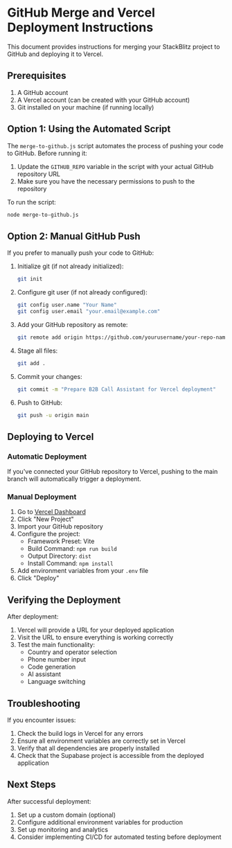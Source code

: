 # GitHub Merge and Vercel Deployment Instructions

This document provides instructions for merging your StackBlitz project to GitHub and deploying it to Vercel.

## Prerequisites

1. A GitHub account
2. A Vercel account (can be created with your GitHub account)
3. Git installed on your machine (if running locally)

## Option 1: Using the Automated Script

The `merge-to-github.js` script automates the process of pushing your code to GitHub. Before running it:

1. Update the `GITHUB_REPO` variable in the script with your actual GitHub repository URL
2. Make sure you have the necessary permissions to push to the repository

To run the script:

```bash
node merge-to-github.js
```

## Option 2: Manual GitHub Push

If you prefer to manually push your code to GitHub:

1. Initialize git (if not already initialized):
   ```bash
   git init
   ```

2. Configure git user (if not already configured):
   ```bash
   git config user.name "Your Name"
   git config user.email "your.email@example.com"
   ```

3. Add your GitHub repository as remote:
   ```bash
   git remote add origin https://github.com/yourusername/your-repo-name.git
   ```

4. Stage all files:
   ```bash
   git add .
   ```

5. Commit your changes:
   ```bash
   git commit -m "Prepare B2B Call Assistant for Vercel deployment"
   ```

6. Push to GitHub:
   ```bash
   git push -u origin main
   ```

## Deploying to Vercel

### Automatic Deployment

If you've connected your GitHub repository to Vercel, pushing to the main branch will automatically trigger a deployment.

### Manual Deployment

1. Go to [Vercel Dashboard](https://vercel.com/dashboard)
2. Click "New Project"
3. Import your GitHub repository
4. Configure the project:
   - Framework Preset: Vite
   - Build Command: `npm run build`
   - Output Directory: `dist`
   - Install Command: `npm install`
5. Add environment variables from your `.env` file
6. Click "Deploy"

## Verifying the Deployment

After deployment:

1. Vercel will provide a URL for your deployed application
2. Visit the URL to ensure everything is working correctly
3. Test the main functionality:
   - Country and operator selection
   - Phone number input
   - Code generation
   - AI assistant
   - Language switching

## Troubleshooting

If you encounter issues:

1. Check the build logs in Vercel for any errors
2. Ensure all environment variables are correctly set in Vercel
3. Verify that all dependencies are properly installed
4. Check that the Supabase project is accessible from the deployed application

## Next Steps

After successful deployment:

1. Set up a custom domain (optional)
2. Configure additional environment variables for production
3. Set up monitoring and analytics
4. Consider implementing CI/CD for automated testing before deployment